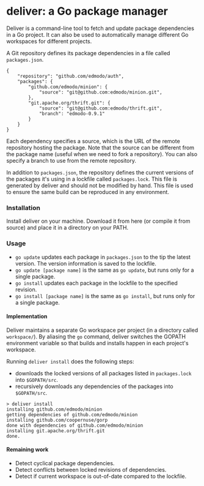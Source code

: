deliver: a Go package manager
=======

Deliver is a command-line tool to fetch and update package dependencies in a Go project.
It can also be used to automatically manage different Go workspaces for different projects.

A Git repository defines its package dependencies in a file called `packages.json`.

```
{
    "repository": "github.com/edmodo/auth",
    "packages": {
        "github.com/edmodo/minion": {
            "source": "git@github.com:edmodo/minion.git",
        },
        "git.apache.org/thrift.git": {
            "source": "git@github.com:edmodo/thrift.git",
            "branch": "edmodo-0.9.1"
        }
    }
}
```

Each dependency specifies a source, which is the URL of the remote repository hosting the package. Note that the source can be different from the package name (useful when we need to fork a repository). You can also specify a branch to use from the remote repository.

In addition to `packages.json`, the repository defines the current versions of the packages it's using in a lockfile called `packages.lock`. This file is generated by deliver and should not be modified by hand. This file is used to ensure the same build can be reproduced in any environment.

### Installation

Install deliver on your machine. Download it from here (or compile it from source) and place it in a directory on your PATH.

### Usage
- `go update` updates each package in `packages.json` to the tip the latest version. The version information is saved to the lockfile. 
- `go update [package name]` is the same as `go update`, but runs only for a single package.
- `go install` updates each package in the lockfile to the specified revision.
- `go install [package name]` is the same as `go install`, but runs only for a single package.

#### Implementation
Deliver maintains a separate Go workspace per project (in a directory called `workspace/`). By aliasing the `go` command, deliver switches the GOPATH environment variable so that builds and installs happen in each project's workspace.

Running `deliver install` does the following steps:
- downloads the locked versions of all packages listed in `packages.lock` into `$GOPATH/src`.
- recursively downloads any dependencies of the packages into `$GOPATH/src`.

```
> deliver install
installing github.com/edmodo/minion
getting dependencies of github.com/edmodo/minion
installing github.com/coopernuse/gorp
done with dependencies of github.com/edmodo/minion
installing git.apache.org/thrift.git
done.
```

#### Remaining work
- Detect cyclical package dependencies.
- Detect conflicts between locked revisions of dependencies.
- Detect if current workspace is out-of-date compared to the lockfile.
